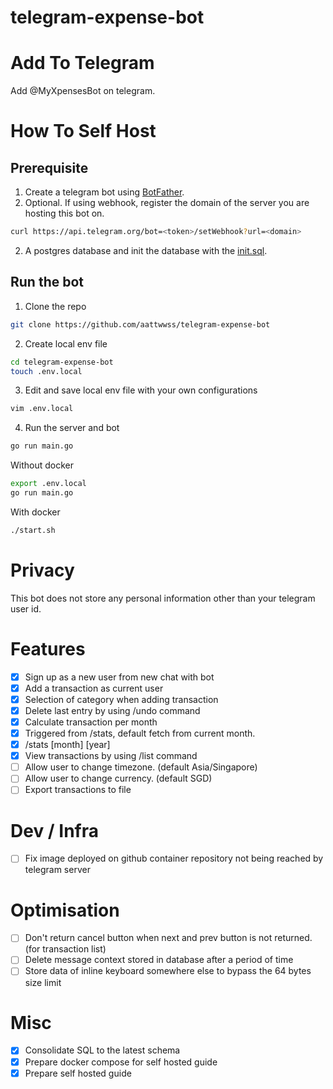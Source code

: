 # telegram-expense-bot

# Add To Telegram
Add @MyXpensesBot on telegram.

# How To Self Host

## Prerequisite

1. Create a telegram bot using [BotFather](https://telegram.me/botfather).
2. Optional. If using webhook, register the domain of the server you are hosting this bot on.
```bash
curl https://api.telegram.org/bot=<token>/setWebhook?url=<domain>
```
2. A postgres database and init the database with the [init.sql](https://github.com/aattwwss/telegram-expense-bot/blob/main/scripts/init.sql).

## Run the bot
1. Clone the repo
```bash
git clone https://github.com/aattwwss/telegram-expense-bot
```
2. Create local env file
```bash
cd telegram-expense-bot
touch .env.local
```
3. Edit and save local env file with your own configurations
```bash
vim .env.local
```
4. Run the server and bot
```bash
go run main.go
```

Without docker
```bash
export .env.local
go run main.go
```
With docker
```bash
./start.sh
```

# Privacy
This bot does not store any personal information other than your telegram user id.

# Features
- [x] Sign up as a new user from new chat with bot
- [x] Add a transaction as current user
- [x] Selection of category when adding transaction
- [x] Delete last entry by using /undo command
- [X] Calculate transaction per month
- [x] Triggered from /stats, default fetch from current month.
- [x] /stats [month] [year]
- [x] View transactions by using /list command
- [ ] Allow user to change timezone. (default Asia/Singapore)
- [ ] Allow user to change currency. (default SGD)
- [ ] Export transactions to file

# Dev / Infra 
- [ ] Fix image deployed on github container repository not being reached by telegram server

# Optimisation 
- [ ] Don't return cancel button when next and prev button is not returned. (for transaction list)
- [ ] Delete message context stored in database after a period of time
- [ ] Store data of inline keyboard somewhere else to bypass the 64 bytes size limit

# Misc
- [x] Consolidate SQL to the latest schema
- [x] Prepare docker compose for self hosted guide
- [x] Prepare self hosted guide
